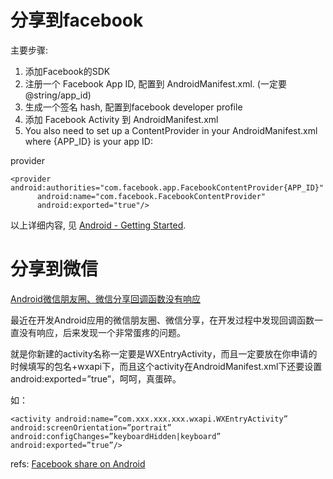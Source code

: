 # 分享到facebook

主要步骤:

1. 添加Facebook的SDK
2. 注册一个 Facebook App ID, 配置到 AndroidManifest.xml. (一定要 @string/app_id)
3. 生成一个签名 hash, 配置到facebook developer profile
4. 添加 Facebook Activity 到 AndroidManifest.xml
5. You also need to set up a ContentProvider in your AndroidManifest.xml where {APP_ID} is your app ID:

provider

	<provider android:authorities="com.facebook.app.FacebookContentProvider{APP_ID}"
          android:name="com.facebook.FacebookContentProvider"
          android:exported="true"/>

以上详细内容, 见 [Android - Getting Started][1].


# 分享到微信


[Android微信朋友圈、微信分享回调函数没有响应][2]

最近在开发Android应用的微信朋友圈、微信分享，在开发过程中发现回调函数一直没有响应，后来发现一个非常蛋疼的问题。

就是你新建的activity名称一定要是WXEntryActivity，而且一定要放在你申请的时候填写的包名+wxapi下，而且这个activity在AndroidManifest.xml下还要设置android:exported=”true”，呵呵，真蛋碎。

如：

	<activity android:name=”com.xxx.xxx.xxx.wxapi.WXEntryActivity” android:screenOrientation=”portrait”
	android:configChanges=”keyboardHidden|keyboard” android:exported=”true”/>



refs:
[Facebook share on Android](https://developers.facebook.com/docs/sharing/android)  






[1]: https://developers.facebook.com/docs/android/getting-started
[2]: http://www.chenwg.com/android/android%E5%BE%AE%E4%BF%A1%E6%9C%8B%E5%8F%8B%E5%9C%88%E3%80%81%E5%BE%AE%E4%BF%A1%E5%88%86%E4%BA%AB%E5%9B%9E%E8%B0%83%E5%87%BD%E6%95%B0%E6%B2%A1%E6%9C%89%E5%93%8D%E5%BA%94.html

